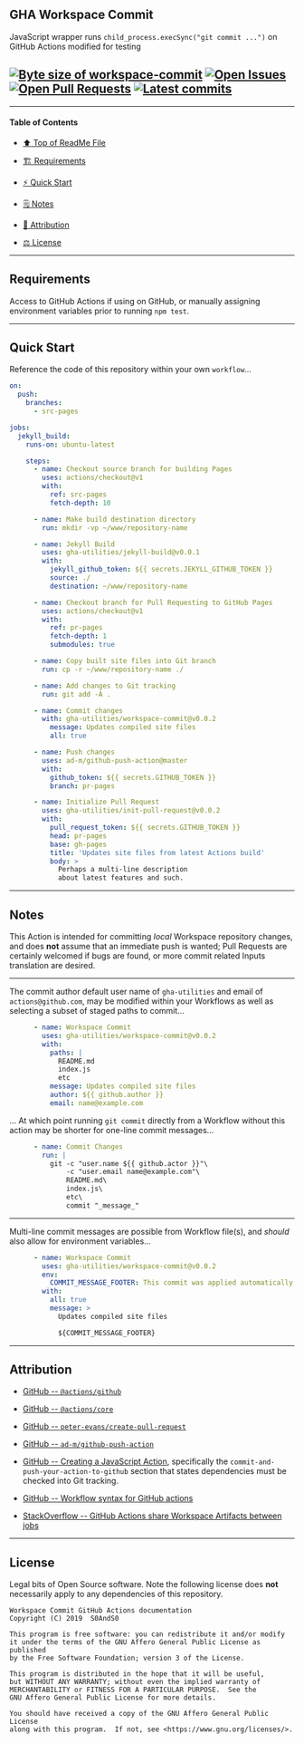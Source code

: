 ## GHA Workspace Commit
[heading__title]:
  #gha-workspace-commit
  "&#x2B06; Top of ReadMe File"


JavaScript wrapper runs `child_process.execSync("git commit ...")` on GitHub Actions
modified for testing


## [![Byte size of workspace-commit][badge__master__workspace_commit__source_code]][workspace_commit__master__source_code] [![Open Issues][badge__issues__workspace_commit]][issues__workspace_commit] [![Open Pull Requests][badge__pulls__workspace_commit]][pulls__workspace_commit] [![Latest commits][badge__commits__workspace_commit__master]][commits__workspace_commit__master]


------


#### Table of Contents


- [:arrow_up: Top of ReadMe File][heading__title]

- [:building_construction: Requirements][heading__requirements]

- [:zap: Quick Start][heading__quick_start]

- [&#x1F5D2; Notes][notes]

- [:card_index: Attribution][heading__attribution]

- [:balance_scale: License][heading__license]


------



## Requirements
[heading__requirements]:
  #requirements
  "&#x1F3D7; What is needed prior to making use of this repository"


Access to GitHub Actions if using on GitHub, or manually assigning environment variables prior to running `npm test`.


___


## Quick Start
[heading__quick_start]:
  #quick-start
  "&#9889; Perhaps as easy as one, 2.0,..."


Reference the code of this repository within your own `workflow`...


```YAML
on:
  push:
    branches:
      - src-pages

jobs:
  jekyll_build:
    runs-on: ubuntu-latest

    steps:
      - name: Checkout source branch for building Pages
        uses: actions/checkout@v1
        with:
          ref: src-pages
          fetch-depth: 10

      - name: Make build destination directory
        run: mkdir -vp ~/www/repository-name

      - name: Jekyll Build
        uses: gha-utilities/jekyll-build@v0.0.1
        with:
          jekyll_github_token: ${{ secrets.JEKYLL_GITHUB_TOKEN }}
          source: ./
          destination: ~/www/repository-name

      - name: Checkout branch for Pull Requesting to GitHub Pages
        uses: actions/checkout@v1
        with:
          ref: pr-pages
          fetch-depth: 1
          submodules: true

      - name: Copy built site files into Git branch
        run: cp -r ~/www/repository-name ./

      - name: Add changes to Git tracking
        run: git add -A .

      - name: Commit changes
        with: gha-utilities/workspace-commit@v0.0.2
          message: Updates compiled site files
          all: true

      - name: Push changes
        uses: ad-m/github-push-action@master
        with:
          github_token: ${{ secrets.GITHUB_TOKEN }}
          branch: pr-pages

      - name: Initialize Pull Request
        uses: gha-utilities/init-pull-request@v0.0.2
        with:
          pull_request_token: ${{ secrets.GITHUB_TOKEN }}
          head: pr-pages
          base: gh-pages
          title: 'Updates site files from latest Actions build'
          body: >
            Perhaps a multi-line description
            about latest features and such.
```


___


## Notes
[notes]:
  #notes
  "&#x1F5D2; Additional notes and links that may be worth clicking in the future"


This Action is intended for committing _local_ Workspace repository changes, and does **not** assume that an immediate push is wanted; Pull Requests are certainly welcomed if bugs are found, or more commit related Inputs translation are desired.


------


The commit author default user name of `gha-utilities` and email of `actions@github.com`, may be modified within your Workflows as well as selecting a subset of staged paths to commit...


```YAML
      - name: Workspace Commit
        uses: gha-utilities/workspace-commit@v0.0.2
        with:
          paths: |
            README.md
            index.js
            etc
          message: Updates compiled site files
          author: ${{ github.author }}
          email: name@example.com
```


... At which point running `git commit` directly from a Workflow without this action may be shorter for one-line commit messages...


```YAML
      - name: Commit Changes
        run: |
          git -c "user.name ${{ github.actor }}"\
              -c "user.email name@example.com"\
              README.md\
              index.js\
              etc\
              commit "_message_"
```


------


Multi-line commit messages are possible from Workflow file(s), and _should_ also allow for environment variables...


```YAML
      - name: Workspace Commit
        uses: gha-utilities/workspace-commit@v0.0.2
        env:
          COMMIT_MESSAGE_FOOTER: This commit was applied automatically from an Action
        with:
          all: true
          message: >
            Updates compiled site files

            ${COMMIT_MESSAGE_FOOTER}


```

___


## Attribution
[heading__attribution]:
  #attribution
  "&#x1F4C7; Resources that where helpful in building this project so far."


- [GitHub -- `@actions/github`](https://github.com/actions/toolkit/tree/master/packages/github)

- [GitHub -- `@actions/core`](https://github.com/actions/toolkit/tree/master/packages/core)

- [GitHub -- `peter-evans/create-pull-request`](https://github.com/peter-evans/create-pull-request)

- [GitHub -- `ad-m/github-push-action`](https://github.com/ad-m/github-push-action)

- [GitHub -- Creating a JavaScript Action](https://help.github.com/en/articles/creating-a-javascript-action#commit-and-push-your-action-to-github), specifically the `commit-and-push-your-action-to-github` section that states dependencies must be checked into Git tracking.

- [GitHub -- Workflow syntax for GitHub actions](https://help.github.com/en/articles/workflow-syntax-for-github-actions)

- [StackOverflow -- GitHub Actions share Workspace Artifacts between jobs](https://stackoverflow.com/questions/57498605)


___


## License
[heading__license]:
  #license
  "&#x2696; Legal bits of Open Source software"


Legal bits of Open Source software. Note the following license does **not** necessarily apply to any dependencies of this repository.


```
Workspace Commit GitHub Actions documentation
Copyright (C) 2019  S0AndS0

This program is free software: you can redistribute it and/or modify
it under the terms of the GNU Affero General Public License as published
by the Free Software Foundation; version 3 of the License.

This program is distributed in the hope that it will be useful,
but WITHOUT ANY WARRANTY; without even the implied warranty of
MERCHANTABILITY or FITNESS FOR A PARTICULAR PURPOSE.  See the
GNU Affero General Public License for more details.

You should have received a copy of the GNU Affero General Public License
along with this program.  If not, see <https://www.gnu.org/licenses/>.
```



[badge__commits__workspace_commit__master]:
  https://img.shields.io/github/last-commit/gha-utilities/workspace-commit/master.svg

[commits__workspace_commit__master]:
  https://github.com/gha-utilities/workspace-commit/commits/master
  "&#x1F4DD; History of changes on this branch"


[workspace_commit__community]:
  https://github.com/gha-utilities/workspace-commit/community
  "&#x1F331; Dedicated to functioning code"


[badge__issues__workspace_commit]:
  https://img.shields.io/github/issues/gha-utilities/workspace-commit.svg

[issues__workspace_commit]:
  https://github.com/gha-utilities/workspace-commit/issues
  "&#x2622; Search for and _bump_ existing issues or open new issues for project maintainer to address."


[badge__pulls__workspace_commit]:
  https://img.shields.io/github/issues-pr/gha-utilities/workspace-commit.svg

[pulls__workspace_commit]:
  https://github.com/gha-utilities/workspace-commit/pulls
  "&#x1F3D7; Pull Request friendly, though please check the Community guidelines"


[badge__master__workspace_commit__source_code]:
  https://img.shields.io/github/repo-size/gha-utilities/workspace-commit

[workspace_commit__master__source_code]:
  https://github.com/gha-utilities/workspace-commit
  "&#x2328; Project source code!"
